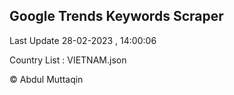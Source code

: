 

## Google Trends Keywords Scraper 
 
Last Update 28-02-2023 , 14:00:06

Country List :
VIETNAM.json



© Abdul Muttaqin 
